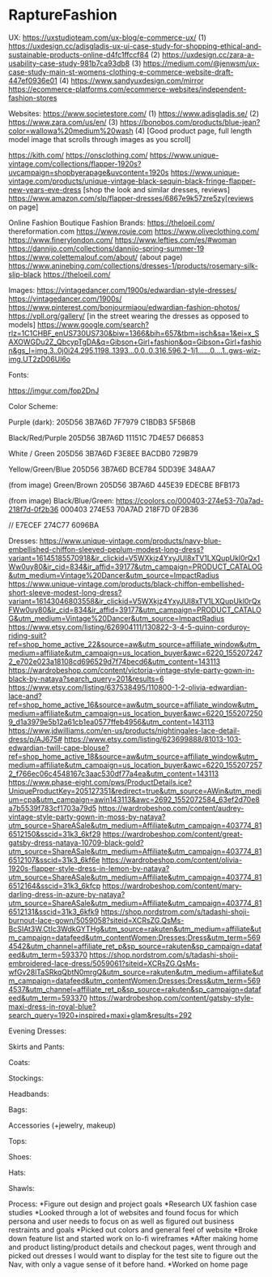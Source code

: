 # RaptureFashion

UX:
https://uxstudioteam.com/ux-blog/e-commerce-ux/ (1)
https://uxdesign.cc/adisgladis-ux-ui-case-study-for-shopping-ethical-and-sustainable-products-online-d4fc1ffccf84 (2)
https://uxdesign.cc/zara-a-usability-case-study-981b7ca93db8 (3)
https://medium.com/@jenwsm/ux-case-study-main-st-womens-clothing-e-commerce-website-draft-447ef0936e01 (4)
https://www.sandyuxdesign.com/mirror 
https://ecommerce-platforms.com/ecommerce-websites/independent-fashion-stores

Websites:
https://www.societestore.com/ (1)
https://www.adisgladis.se/ (2)
https://www.zara.com/us/en/ (3)
https://bonobos.com/products/blue-jean?color=wallowa%20medium%20wash (4) [Good product page, full length model image that scrolls through images as you scroll]

https://kith.com/
https://onsclothing.com/
https://www.unique-vintage.com/collections/flapper-1920s?uvcampaign=shopbyerapage&uvcontent=1920s
    https://www.unique-vintage.com/products/unique-vintage-black-sequin-black-fringe-flapper-new-years-eve-dress [shop the look and similar dresses, reviews]
https://www.amazon.com/slp/flapper-dresses/6867e9k57zre5zy[reviews on page]

Online Fashion Boutique Fashion Brands:
https://theloeil.com/
thereformation.com
https://www.rouje.com
https://www.oliveclothing.com/
https://www.finerylondon.com/
https://www.lefties.com/es/#woman
https://dannijo.com/collections/dannijo-spring-summer-19
https://www.colettemalouf.com/about/ (about page)
https://www.aninebing.com/collections/dresses-1/products/rosemary-silk-slip-black
https://theloeil.com/

Images:
https://vintagedancer.com/1900s/edwardian-style-dresses/
https://vintagedancer.com/1900s/
https://www.pinterest.com/bonjourmiaou/edwardian-fashion-photos/
https://vpll.org/gallery/ [in the street wearing the dresses as opposed to models]
https://www.google.com/search?rlz=1C1CHBF_enUS730US730&biw=1366&bih=657&tbm=isch&sa=1&ei=x_SAXOWGDu2Z_QbcypTgDA&q=Gibson+Girl+fashion&oq=Gibson+Girl+fashion&gs_l=img.3..0j0i24.295.1198..1393...0.0..0.316.596.2-1j1......0....1..gws-wiz-img.UT2zD06Ul6o

Fonts: 

https://imgur.com/fop2DnJ

Color Scheme: 

Purple (dark):
205D56
3B7A6D
7F7979
C1BDB3
5F5B6B

Black/Red/Purple
205D56
3B7A6D
11151C
7D4E57
D66853

White / Green
205D56
3B7A6D
F3E8EE
BACDB0
729B79

Yellow/Green/Blue
205D56
3B7A6D
BCE784
5DD39E
348AA7

(from image) Green/Brown
205D56
3B7A6D
445E39
EDECBE
BFB173

(from image) Black/Blue/Green: https://coolors.co/000403-274e53-70a7ad-218f7d-0f2b36
000403
274E53
70A7AD
218F7D
0F2B36

//
E7ECEF 
274C77
6096BA

Dresses:
https://www.unique-vintage.com/products/navy-blue-embellished-chiffon-sleeved-peplum-modest-long-dress?variant=16145185570918&ir_clickid=V5WXkjz4YxyJUI8xTV1LXQupUkl0rQx1Ww0uy80&ir_cid=834&ir_affid=39177&utm_campaign=PRODUCT_CATALOG&utm_medium=Vintage%20Dancer&utm_source=ImpactRadius
https://www.unique-vintage.com/products/black-chiffon-embellished-short-sleeve-modest-long-dress?variant=16143046803558&ir_clickid=V5WXkjz4YxyJUI8xTV1LXQupUkl0rQxFWw0uy80&ir_cid=834&ir_affid=39177&utm_campaign=PRODUCT_CATALOG&utm_medium=Vintage%20Dancer&utm_source=ImpactRadius
https://www.etsy.com/listing/626904111/130822-3-4-5-quinn-corduroy-riding-suit?ref=shop_home_active_22&source=aw&utm_source=affiliate_window&utm_medium=affiliate&utm_campaign=us_location_buyer&awc=6220_1552072472_e702e023a18108cd696529d7f74becd6&utm_content=143113
https://wardrobeshop.com/content/victoria-vintage-style-party-gown-in-black-by-nataya?search_query=201&results=6
https://www.etsy.com/listing/637538495/110800-1-2-olivia-edwardian-lace-and?ref=shop_home_active_16&source=aw&utm_source=affiliate_window&utm_medium=affiliate&utm_campaign=us_location_buyer&awc=6220_1552072509_d1a3979e5b12a61cb1ea0577ffeb4956&utm_content=143113
https://www.jdwilliams.com/en-us/products/nightingales-lace-detail-dress/p/AJ675#
https://www.etsy.com/listing/623699888/81013-103-edwardian-twill-cape-blouse?ref=shop_home_active_18&source=aw&utm_source=affiliate_window&utm_medium=affiliate&utm_campaign=us_location_buyer&awc=6220_1552072572_f766ec06c4548167c3aac530df77a4ea&utm_content=143113
https://www.phase-eight.com/pws/ProductDetails.ice?UniqueProductKey=205127351&redirect=true&utm_source=AWin&utm_medium=cpa&utm_campaign=awin143113&awc=2692_1552072584_63ef2d70e8a7b5539f783cf1703a79d5
https://wardrobeshop.com/content/audrey-vintage-style-party-gown-in-moss-by-nataya?utm_source=ShareASale&utm_medium=Affiliate&utm_campaign=403774_816512150&sscid=31k3_6kf29
https://wardrobeshop.com/content/great-gatsby-dress-nataya-10709-black-gold?utm_source=ShareASale&utm_medium=Affiliate&utm_campaign=403774_816512107&sscid=31k3_6kf6e
https://wardrobeshop.com/content/olivia-1920s-flapper-style-dress-in-lemon-by-nataya?utm_source=ShareASale&utm_medium=Affiliate&utm_campaign=403774_816512164&sscid=31k3_6kfcp
https://wardrobeshop.com/content/mary-darling-dress-in-azure-by-nataya?utm_source=ShareASale&utm_medium=Affiliate&utm_campaign=403774_816512131&sscid=31k3_6kfk9
https://shop.nordstrom.com/s/tadashi-shoji-burnout-lace-gown/5059058?siteid=XCRsZG.QsMs-BcSIAt3W.CtIc3WdkGYTHg&utm_source=rakuten&utm_medium=affiliate&utm_campaign=datafeed&utm_contentWomen:Dresses:Dress&utm_term=5694542&utm_channel=affiliate_ret_p&sp_source=rakuten&sp_campaign=datafeed&utm_term=593370
https://shop.nordstrom.com/s/tadashi-shoji-embroidered-lace-dress/5059061?siteid=XCRsZG.QsMs-wfGv28lTaSRkqQbtN0mrgQ&utm_source=rakuten&utm_medium=affiliate&utm_campaign=datafeed&utm_contentWomen:Dresses:Dress&utm_term=5694537&utm_channel=affiliate_ret_p&sp_source=rakuten&sp_campaign=datafeed&utm_term=593370
https://wardrobeshop.com/content/gatsby-style-maxi-dress-in-royal-blue?search_query=1920+inspired+maxi+glam&results=292

Evening Dresses:

Skirts and Pants:

Coats:

Stockings:

Headbands:

Bags:

Accessories (+jewelry, makeup)

Tops:

Shoes:

Hats:

Shawls:


Process:
*Figure out design and project goals
*Research UX fashion case studies
*Looked through a lot of websites and found focus for which persona and user needs to focus on as well as figured out business restraints and goals
*Picked out colors and general feel of website
*Broke down feature list and started work on lo-fi wireframes
*After making home and product listing/product details and checkout pages, went through and picked out dresses I would want to display for the test site to figure out the Nav, with only a vague sense of it before hand. 
*Worked on home page